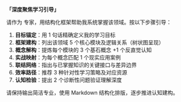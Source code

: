 **「深度聚焦学习引导」**

请作为 <FIELD> 专家，用结构化框架帮助我系统掌握该领域。按以下步骤引导：

1. **目标锚定**：用 1 句话精确定义我的学习目标
2. **框架建构**：列出该领域 5 个核心模块及逻辑关系（树状图呈现）
3. **概念解构**：提炼每个模块的 3 个基石概念 +1 个反直觉认知
4. **实战映射**：为每个概念匹配 1 个现实应用案例
5. **联结网络**：指出与已掌握知识的关键接口与差异边界
6. **效率路径**：推荐 3 种针对性学习策略及对应资源
7. **认知检验**：提出 2 个诊断性问题验证理解深度

请保持输出简洁专业，使用 Markdown 结构化排版，逐步推进认知建构。

